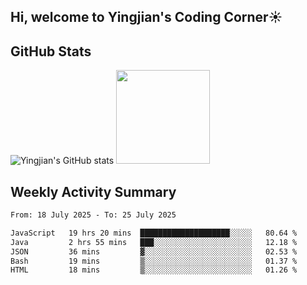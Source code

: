 ## Hi, welcome to Yingjian's Coding Corner☀️

## GitHub Stats
![Yingjian's GitHub stats](https://github-readme-stats.vercel.app/api?username=BigBigBai&show_icons=true&hide=stars,issues&hide_border=true&theme=merko&bg_color=00000000)
<img height="150em" src="https://github-readme-stats.vercel.app/api/top-langs/?username=BigBigBai&layout=compact&hide_border=true&theme=merko&bg_color=00000000"/>

## Weekly Activity Summary

<!--START_SECTION:waka-->

```txt
From: 18 July 2025 - To: 25 July 2025

JavaScript   19 hrs 20 mins  ████████████████████░░░░░   80.64 %
Java         2 hrs 55 mins   ███░░░░░░░░░░░░░░░░░░░░░░   12.18 %
JSON         36 mins         ▓░░░░░░░░░░░░░░░░░░░░░░░░   02.53 %
Bash         19 mins         ▒░░░░░░░░░░░░░░░░░░░░░░░░   01.37 %
HTML         18 mins         ▒░░░░░░░░░░░░░░░░░░░░░░░░   01.26 %
```

<!--END_SECTION:waka-->


